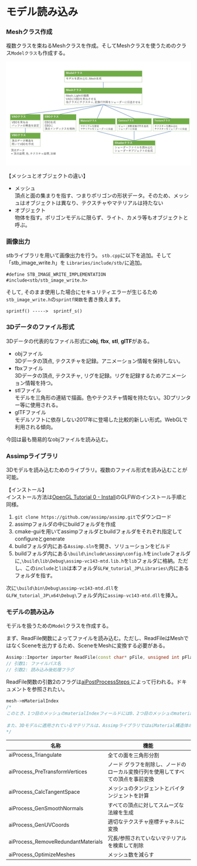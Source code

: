 # モデル読み込み

### Meshクラス作成
複数クラスを束ねるMeshクラスを作成。そしてMeshクラスを使うためのクラス`Modelクラス`も作成する。

<img src="../assets/7_overallclass.jpg">

【メッシュとオブジェクトの違い】
- メッシュ<br>
頂点と面の集まりを指す、つまりポリゴンの形状データ。そのため、メッシュはオブジェクトは異なり、テクスチャやマテリアルは持たない
- オブジェクト<br>
物体を指す。ポリゴンモデルに限らず、ライト、カメラ等もオブジェクトと呼ぶ。

### 画像出力
stbライブラリを用いて画像出力を行う。
`stb.cpp`に以下を追加。そして「stb_image_write.h」を
`Libraries/include/stb/`に追加。

```
#define STB_IMAGE_WRITE_IMPLEMENTATION
#include<stb/stb_image_write.h>
```

そして, そのまま使用した場合にセキュリティエラーが生じるため
`stb_image_write.h`の`sprintf関数`を書き換えます。

```
sprintf() ----->  sprintf_s()
```


### 3Dデータのファイル形式
3Dデータの代表的なファイル形式に**obj**, **fbx**, **stl**, **glTF**がある。
- objファイル<br>
	3Dデータの頂点, テクスチャを記録。アニメーション情報を保持しない。
- fbxファイル<br>
	3Dデータの頂点, テクスチャ, リグを記録。リグを記録するためアニメーション情報を持つ。
- stlファイル<br>
	モデルを三角形の連結で描画。色やテクスチャ情報を持たない。3Dプリンター等に使用される。
- glTFファイル<br>
	モデルソフトに依存しない2017年に登場した比較的新しい形式。WebGLで利用される傾向。

今回は最も簡易的なobjファイルを読み込む。

### Assimpライブラリ
3Dモデルを読み込むためのライブラリ。複数のファイル形式を読み込むことが可能。

【インストール】<br>
インストール方法は[OpenGL Tutorial 0 - Install](https://youtu.be/XpBGwZNyUh0)のGLFWのインストール手順と同様。

1. `git clone https://github.com/assimp/assimp.git`でダウンロード
2. assimpフォルダの中にbuildフォルダを作成
3. cmake-guiを用いてassimpフォルダとbuildフォルダをそれぞれ指定してconfigureとgenerate
4. buildフォルダ内にある`Assimp.sln`を開き、ソリューションをビルド
5. buildフォルダ内にある`\build\include\assimp\config.h`を`include`フォルダに,`\build\lib\Debug\assimp-vc143-mtd.lib.h`を`lib`フォルダに格納。ただし、この`include`と`lib`は本フォルダ`GLFW_tutorial_JP\Libraries\`内にあるフォルダを指す。

次に`\build\bin\Debug\assimp-vc143-mtd.dll`を`GLFW_tutorial_JP\x64\Debug\`フォルダ内に`assimp-vc143-mtd.dll`を挿入。

### モデルの読み込み
モデルを扱うための`Model`クラスを作成する。

まず、ReadFile関数によってファイルを読み込む。ただし、ReadFileはMeshではなくSceneを出力するため、SceneをMeshに変換する必要がある。
```c++
Assimp::Importer importer ReadFile(const char* pFile, unsigned int pFlags )
// 引数1: ファイルパス名
// 引数2: 読み込み後処理フラグ
```
ReadFile関数の引数2のフラグは[aiPostProcessSteps
](https://assimp.sourceforge.net/lib_html/postprocess_8h.html#a64795260b95f5a4b3f3dc1be4f52e410)によって行われる。ドキュメントを参照されたい。

```c++
mesh->mMaterialIndex
/*
このとき、1つ目のメッシュのmaterialIndexフィールドには0、2つ目のメッシュのmaterialIndexフィールドには1が格納されています。

また、3Dモデルに適用されているマテリアルは、AssimpライブラリではaiMaterial構造体の配列として保持されます。そのため、materialIndexフィールドに格納されている番号を使用して、そのメッシュに適用されているaiMaterial構造体を取得することができます。
*/
```

|  名称  |  機能  |
| ---- | ---- |
|  aiProcess_Triangulate  |  全ての面を三角形分割  |
|  aiProcess_PreTransformVertices  |  ノード グラフを削除し、ノードのローカル変換行列を使用してすべての頂点を事前変換  |
|  aiProcess_CalcTangentSpace  |  メッシュのタンジェントとバイタンジェントを計算 |
|  aiProcess_GenSmoothNormals  |  すべての頂点に対してスムーズな法線を生成  |
|  aiProcess_GenUVCoords  |  適切なテクスチャ座標チャネルに変換  |
|  aiProcess_RemoveRedundantMaterials  |  冗長/参照されていないマテリアルを検索して削除  |
|  aiProcess_OptimizeMeshes	  |  メッシュ数を減らす  |

